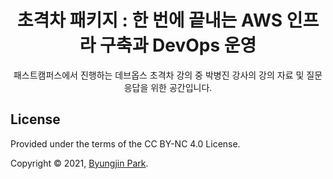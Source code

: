 <div align="center">
  <h1>초격차 패키지 : 한 번에 끝내는 AWS 인프라 구축과 DevOps 운영</h1>
</div>

<p align="center">
  패스트캠퍼스에서 진행하는 데브옵스 초격차 강의 중 박병진 강사의 강의 자료 및 질문응답을 위한 공간입니다.
</p>



## License

Provided under the terms of the CC BY-NC 4.0 License.

Copyright © 2021, [Byungjin Park](https://www.posquit0.com).
